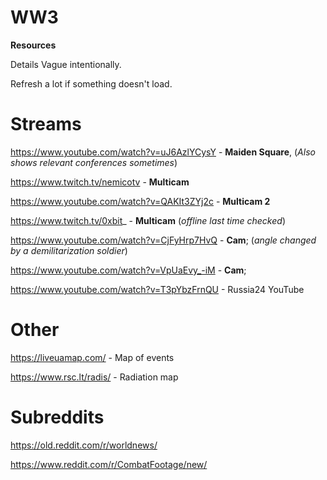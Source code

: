 # WW3
**Resources**

Details Vague intentionally.

Refresh a lot if something doesn't load.

# Streams


https://www.youtube.com/watch?v=uJ6AzlYCysY - **Maiden Square**, (_Also shows relevant conferences sometimes_)

https://www.twitch.tv/nemicotv - **Multicam**

https://www.youtube.com/watch?v=QAKIt3ZYj2c - **Multicam 2**

https://www.twitch.tv/0xbit_ - **Multicam** (_offline last time checked_)



https://www.youtube.com/watch?v=CjFyHrp7HvQ - **Cam**; (_angle changed by a demilitarization soldier_)

https://www.youtube.com/watch?v=VpUaEvy_-iM - **Cam**;

https://www.youtube.com/watch?v=T3pYbzFrnQU - Russia24 YouTube


# Other
https://liveuamap.com/ - Map of events

https://www.rsc.lt/radis/ - Radiation map

# Subreddits

https://old.reddit.com/r/worldnews/

https://www.reddit.com/r/CombatFootage/new/
